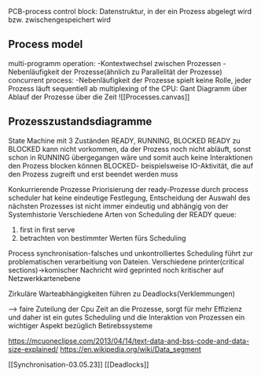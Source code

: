 PCB-process control block: Datenstruktur, in der ein Prozess abgelegt wird bzw. zwischengespeichert wird


## Process model
multi-programm operation: -Kontextwechsel zwischen Prozessen
-Nebenläufigkeit der Prozesse(ähnlich zu Parallelität der Prozesse)
concurrent process:
-Nebenläufigkeit der Prozesse spielt keine Rolle, jeder Prozess läuft sequentiell ab
multiplexing of the CPU:
Gant Diagramm über Ablauf der Prozesse über die Zeit
![[Processes.canvas]]

## Prozesszustandsdiagramme 
State Machine mit 3 Zuständen READY, RUNNING, BLOCKED
READY zu BLOCKED kann nicht vorkommen, da der Prozess noch nicht abläuft, sonst schon in  RUNNING übergegangen wäre und somit auch keine Interaktionen den Prozess blocken können
BLOCKED- beispielsweise IO-Aktivität, die auf den Prozess zugreift und erst beendet werden muss

Konkurrierende Prozesse
Priorisierung der ready-Prozesse durch process scheduler hat keine eindeutige Festlegung, Entscheidung der Auswahl des nächsten Prozesses ist nicht immer eindeutig und abhängig von der Systemhistorie
Verschiedene Arten von Scheduling der READY queue: 
1. first in first serve
2. betrachten von bestimmter Werten fürs Scheduling

Process synchronisation-falsches und unkontrolliertes Scheduling führt zur problematischen verarbeitiung von Dateien. 
Verschiedene printer(critical sections)->komischer Nachricht wird geprinted
noch kritischer auf Netzwerkkartenebene 

Zirkuläre Warteabhängigkeiten führen zu Deadlocks(Verklemmungen)

--> faire Zuteilung der Cpu Zeit an die Prozesse, sorgt für mehr Effizienz und daher ist ein gutes Scheduling und die Interaktion von Prozessen ein wichtiger Aspekt bezüglich Betirebssysteme

https://mcuoneclipse.com/2013/04/14/text-data-and-bss-code-and-data-size-explained/
https://en.wikipedia.org/wiki/Data_segment

[[Synchronisation-03.05.23]]
[[Deadlocks]]